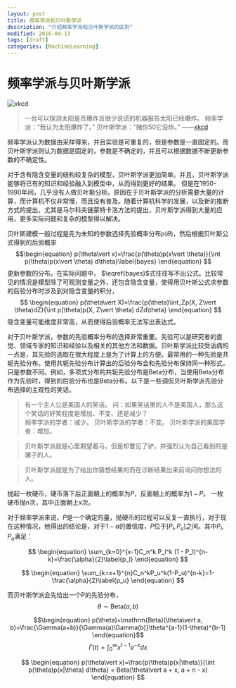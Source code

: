 ```yaml
---
layout: post
title: 频率学派和贝叶斯学派
description: "介绍频率学派和贝叶斯学派的区别"
modified: 2016-04-13
tags: [draft]
categories: [MachineLearning]
---
```

# 频率学派与贝叶斯学派

![xkcd](http://imgs.xkcd.com/comics/frequentists_vs_bayesians.png)

> 一台可以探测太阳是否爆炸且很少说谎的机器报告太阳已经爆炸。
> 频率学派：“我认为太阳爆炸了。”
> 贝叶斯学派：“赌你50它没炸。” 
> ——[xkcd](http://xkcd.com/1132/)

频率学派认为数据由采样得来，并且实验是可重复的，但是参数是一直固定的。而贝叶斯学派则认为数据是固定的，参数是不确定的，并且可以根据数据不断更新参数的不确定性。

对于含有隐含变量的结构较复杂的模型，贝叶斯学派更加简单。并且，贝叶斯学派能够将已有的知识和经验融入到模型中，从而得到更好的结果。
但是在1950-1990年间，几乎没有人做贝叶斯分析。原因在于贝叶斯学派的分析需要大量的计算，而计算机不仅非常慢，而且没有普及。随着计算机科学的发展，以及新的推断方式的提出，尤其是马尔科夫链蒙特卡洛方法的提出，贝叶斯学派得到大量的应用，更多实际问题和复杂的模型得以解决。

贝叶斯建模一般过程是先为未知的参数选择先验概率分布$p(\theta)$，然后根据贝叶斯公式得到的后验概率
$$\begin{equation}
p(\theta\vert x)=\frac{p(\theta)p(x\vert \theta)}{\int p(\theta)p(x\vert \theta) d\theta}\label{bayes}
\end{equation}
$$
更新参数的分布。在实际问题中， $\eqref{bayes}$式往往写不出公式。比较常见的情况是模型除了可观测变量之外，还包含隐含变量，使得用贝叶斯公式求参数的后验分布时涉及到对隐含变量的积分，
$$
\begin{equation}
p(\theta\vert X)=\frac{p(\theta)\int_Zp(X, Z\vert \theta)dZ}{\int p(\theta)p(X, Z\vert \theta) dZd\theta}
\end{equation}
$$
隐含变量可能维度非常高，从而使得后验概率无法写出表达式。

对于贝叶斯学派，参数的先验概率分布的选择非常重要。先验可以是研究者的直觉、领域专家的知识和经验以及相关的其他方法和数据。贝叶斯学派比较受诟病的一点是，其先验的选取在很大程度上是为了计算上的方便。最常用的一种先验是共轭先验分布。使用共轭先验分布计算出的后验分布会和先验分布保持同一种形式，只是参数不同。例如，多项式分布的共轭先验分布是Beta分布，当使用Beta分布作为先验时，得到的后验分布也是Beta分布。以下是一些调侃贝叶斯学派先验分布选择的主观性的笑话。

> 有一个主人公是美国人的笑话。
> 问：如果笑话里的人不是美国人，那么这个笑话的好笑程度是增加、不变、还是减少？  
> 频率学派的学者：减少。
> 贝叶斯学派的学者：不变。 
> 贝叶斯学派的美国学者：增加。

> 贝叶斯学派就是心里期望着马，但是却瞥见了驴，并强烈认为自己看到的是骡子的人。

> 贝叶斯学派就是为了给出你猜想结果的而在诊断结果出来前询问你想法的人。

抛起一枚硬币，硬币落下后正面朝上的概率为$P$，反面朝上的概率为$1-P$。
一枚硬币抛$n$次，其中正面朝上$x$次。

对于频率学派来说，$P$是一个确定的量，抛硬币的过程可以反复一直执行，对于现在这种情况，他得出的结论是，对于$1-\alpha$的置信度，$P$位于$[P_l, P_u]$之间。其中$P_l,P_u$满足：

$$
\begin{equation}
\sum_{k=0}^{x-1}C_n^k P_l^k (1 - P_l)^{n-k}=\frac{\alpha}{2}\label{p_l}
\end{equation}
$$

$$
\begin{equation}
\sum_{k=x+1}^{n}C_n^kP_u^k(1-P_u)^{n-k}=1-\frac{\alpha}{2}\label{p_u}
\end{equation}
$$

而贝叶斯学派会先给出一个P的先验分布，
$$\begin{equation}
\theta \sim \mathrm{Beta}(a, b)
\end{equation}$$

$$\begin{equation}
p(\theta)=\mathrm{Beta}(\theta\vert a, b)=\frac{\Gamma(a+b)}{\Gamma(a)\Gamma(b)}\theta^{a-1}(1-\theta)^{b-1}
\end{equation}$$
$$\begin{equation}
\Gamma(t)=\int_0^\infty x^{t-1}e^{-x}dx
\end{equation}$$

$$
\begin{equation}
p(\theta\vert x)=\frac{p(\theta)p(x|\theta)}{\int p(\theta)p(x|\theta) d\theta}
= Beta(\theta\vert a + x, a + n - x)
\end{equation}
$$